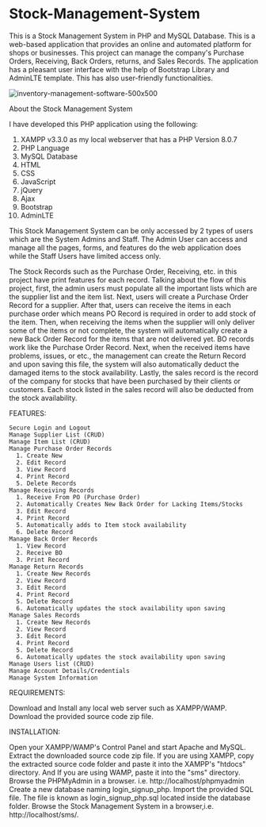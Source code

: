 # Stock-Management-System
This is a Stock Management System in PHP and MySQL Database. 
This is a web-based application that provides an online and automated platform for shops or businesses. This project can manage the company's Purchase Orders, Receiving, Back Orders, returns, and Sales Records. The application has a pleasant user interface with the help of Bootstrap Library and AdminLTE template. This has also user-friendly functionalities.

![inventory-management-software-500x500](https://github.com/sriharshini22/Stock-Management-System/assets/82818345/86722309-7c3b-488f-850e-26fad8862cf6)

About the Stock Management System

I have developed this PHP application using the following:

1. XAMPP v3.3.0 as my local webserver that has a PHP Version 8.0.7
2. PHP Language
3. MySQL Database
4. HTML
5. CSS
6. JavaScript
7. jQuery
8. Ajax
9. Bootstrap
10. AdminLTE
    
This Stock Management System can be only accessed by 2 types of users which are the System Admins and Staff. The Admin User can access and manage all the pages, forms, and features do the web application does while the Staff Users have limited access only.

The Stock Records such as the Purchase Order, Receiving, etc. in this project have print features for each record. Talking about the flow of this project, first, the admin users must populate all the important lists which are the supplier list and the item list. Next, users will create a Purchase Order Record for a supplier. After that, users can receive the items in each purchase order which means PO Record is required in order to add stock of the item. Then, when receiving the items when the supplier will only deliver some of the items or not complete, the system will automatically create a new Back Order Record for the items that are not delivered yet. BO records work like the Purchase Order Record. Next, when the received items have problems, issues, or etc., the management can create the Return Record and upon saving this file, the system will also automatically deduct the damaged items to the stock availability. Lastly, the sales record is the record of the company for stocks that have been purchased by their clients or customers. Each stock listed in the sales record will also be deducted from the stock availability.

FEATURES: 

    Secure Login and Logout
    Manage Supplier List (CRUD)
    Manage Item List (CRUD)
    Manage Purchase Order Records
      1. Create New
      2. Edit Record
      3. View Record
      4. Print Record
      5. Delete Records
    Manage Receiving Records
      1. Receive From PO (Purchase Order)
      2. Automatically Creates New Back Order for Lacking Items/Stocks
      3. Edit Record
      4. Print Record
      5. Automatically adds to Item stock availability
      6. Delete Record
    Manage Back Order Records
      1. View Record
      2. Receive BO
      3. Print Record
    Manage Return Records
      1. Create New Records
      2. View Record
      3. Edit Record
      4. Print Record
      5. Delete Record
      6. Automatically updates the stock availability upon saving
    Manage Sales Records
      1. Create New Records
      2. View Record
      3. Edit Record
      4. Print Record
      5. Delete Record
      6. Automatically updates the stock availability upon saving
    Manage Users list (CRUD)
    Manage Account Details/Credentials
    Manage System Information

REQUIREMENTS: 

Download and Install any local web server such as XAMPP/WAMP.
Download the provided source code zip file.

INSTALLATION: 

Open your XAMPP/WAMP's Control Panel and start Apache and MySQL.
Extract the downloaded source code zip file.
If you are using XAMPP, copy the extracted source code folder and paste it into the XAMPP's "htdocs" directory. And If you are using WAMP, paste it into the "sms" directory.
Browse the PHPMyAdmin in a browser. i.e. http://localhost/phpmyadmin
Create a new database naming login_signup_php.
Import the provided SQL file. The file is known as login_signup_php.sql located inside the database folder.
Browse the Stock Management System in a browser,i.e. http://localhost/sms/.


